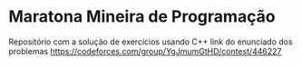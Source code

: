 # Maratona Mineira de Programação
Repositório com a solução de exercícios usando C++
link do enunciado dos problemas https://codeforces.com/group/YgJmumGtHD/contest/446227
